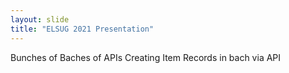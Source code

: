 ```yaml
---
layout: slide
title: "ELSUG 2021 Presentation"
---
```

Bunches of Baches of APIs
Creating Item Records in bach via API

